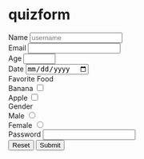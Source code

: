 # quizform

<html lang="en">
<head>
    <meta charset="UTF-8">
    <meta http-equiv="X-UA-Compatible" content="IE=edge">
    <meta name="viewport" content="width=device-width, initial-scale=1.0">
   
</head>
<body>
   <form action="https://newuser1233.github.io/quizanimal/" method="GET">
       <div>
         <label for="name">Name</label>
         <input type="text" name="name" id="name" placeholder="username"
         required>
       </div>
       <div>
          <label for="email">Email</label> 
          <input type="email" name="email" id="email" required>
       </div>
       <div>
          <label for="age">Age</label> 
          <input type="number" name="age" id="age" required min="1" max="200">
       </div>
       <div>
           <label for="date">Date</label>
           <input type="date" name="date" id="date" required>
       </div>
       <div>
           Favorite Food
           <div>
               <label for="banana">Banana</label>
               <input type="checkbox" name="banana" id="banana">
           </div>
           <div>
               <label for="apple">Apple</label>
               <input type="checkbox" name="apple" id="apple">
           </div>
           <div>
              Gender 
           </div>
           <div>
            <label for="male">Male</label>
            <input type="radio" name="gender" id="male">
           </div>
           <div>
               <label for="female">Female</label>
               <input type="radio" name="gender" id="female">
           </div>
          <div>
         <label>
             Password
             <input type="password" name="Password" required>
            </label>
           </div>
           <button type="reset">Reset</button>
           <button type="sumbit">Submit</button>
 
